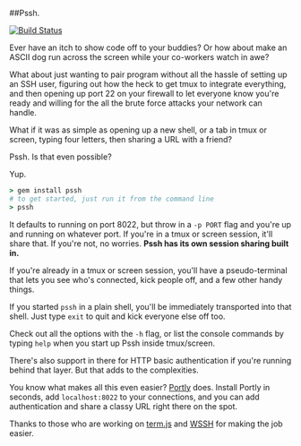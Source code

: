 ##Pssh.

[![Build Status](https://travis-ci.org/portly/pssh.png?branch=master)](https://travis-ci.org/portly/pssh)

Ever have an itch to show code off to your buddies? Or how about make an ASCII dog
run across the screen while your co-workers watch in awe?

What about just wanting to pair program without all the hassle of setting up an SSH
user, figuring out how the heck to get tmux to integrate everything, and then
opening up port 22 on your firewall to let everyone know you're ready and willing
for the all the brute force attacks your network can handle.

What if it was as simple as opening up a new shell, or a tab in tmux or screen,
typing four letters, then sharing a URL with a friend?

Pssh. Is that even possible?

Yup.

```ruby
> gem install pssh
# to get started, just run it from the command line
> pssh
```

It defaults to running on port 8022, but throw in a `-p PORT` flag and you're
up and running on whatever port.  If you're in a tmux or screen session, it'll
share that.  If you're not, no worries. **Pssh has its own session sharing built in.**

If you're already in a tmux or screen session, you'll have a pseudo-terminal
that lets you see who's connected, kick people off, and a few other handy things.

If you started `pssh` in a plain shell, you'll be immediately transported into
that shell. Just type `exit` to quit and kick everyone else off too.

Check out all the options with the `-h` flag, or list the console commands by
typing `help` when you start up Pssh inside tmux/screen.

There's also support in there for HTTP basic authentication if you're running
behind that layer. But that adds to the complexities.

You know what makes all this even easier? <a href="https://portly.co">Portly</a> does.
Install Portly in seconds, add `localhost:8022` to your connections, and you can
add authentication and share a classy URL right there on the spot.

Thanks to those who are working on <a href="https://github.com/chjj/term.js/">term.js</a> and <a href="https://github.com/aluzzardi/wssh">WSSH</a> for making the job easier.
